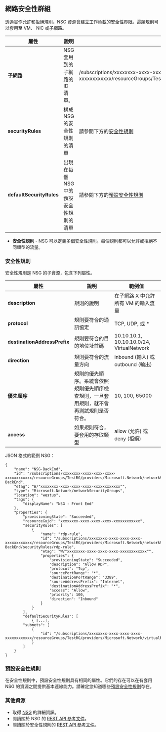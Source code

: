 ## 網路安全性群組
透過實作允許和拒絕規則，NSG 資源會建立工作負載的安全性界限。這類規則可以套用至 VM、 NIC 或子網路。

|屬性|說明|範例值|
|---|---|---|
|**子網路**|NSG 套用到的子網路的 ID 清單。|/subscriptions/xxxxxxxx-xxxx-xxxx-xxxx-xxxxxxxxxxxx/resourceGroups/TestRG/providers/Microsoft.Network/virtualNetworks/TestVNet/subnets/FrontEnd|
|**securityRules**|構成 NSG 的安全性規則的清單|請參閱下方的[安全性規則](#Security-rule)|
|**defaultSecurityRules**|出現在每個 NSG 中的預設安全性規則的清單|請參閱下方的[預設安全性規則](#Default-security-rules)|

- **安全性規則** - NSG 可以定義多個安全性規則。每個規則都可以允許或拒絕不同類型的流量。

### 安全性規則
安全性規則是 NSG 的子資源，包含下列屬性。

|屬性|說明|範例值|
|---|---|---|
|**description**|規則的說明|在子網路 X 中允許所有 VM 的輸入流量|
|**protocol**|規則要符合的通訊協定|TCP, UDP, 或 *| |**sourcePortRange**|規則要符合的來源連接埠範圍|80, 100-200, *| |**destinationPortRange**|規則要符合的目的地連接埠範圍|80, 100-200, *| |**sourceAddressPrefix**|規則要符合的來源位址首碼|10\.10.10.1, 10.10.10.0/24, VirtualNetwork|
|**destinationAddressPrefix**|規則要符合的目的地位址首碼|10\.10.10.1, 10.10.10.0/24, VirtualNetwork|
|**direction**|規則要符合的流量方向|inbound (輸入) 或 outbound (輸出)|
|**優先順序**|規則的優先順序。系統會依照規則優先順序檢查規則，一旦套用規則，就不會再測試規則是否符合。|10, 100, 65000|
|**access**|如果規則符合，要套用的存取類型|allow (允許) 或 deny (拒絕)|

JSON 格式的範例 NSG：

	{
	    "name": "NSG-BackEnd",
	    "id": "/subscriptions/xxxxxxxx-xxxx-xxxx-xxxx-xxxxxxxxxxxx/resourceGroups/TestRG/providers/Microsoft.Network/networkSecurityGroups/NSG-BackEnd",
	    "etag": "W/"xxxxxxxx-xxxx-xxxx-xxxx-xxxxxxxxxxxx"",
	    "type": "Microsoft.Network/networkSecurityGroups",
	    "location": "westus",
	    "tags": {
	        "displayName": "NSG - Front End"
	    },
	    "properties": {
	        "provisioningState": "Succeeded",
	        "resourceGuid": "xxxxxxxx-xxxx-xxxx-xxxx-xxxxxxxxxxxx",
	        "securityRules": [
	            {
	                "name": "rdp-rule",
	                "id": "/subscriptions/xxxxxxxx-xxxx-xxxx-xxxx-xxxxxxxxxxxx/resourceGroups/TestRG/providers/Microsoft.Network/networkSecurityGroups/NSG-BackEnd/securityRules/rdp-rule",
	                "etag": "W/"xxxxxxxx-xxxx-xxxx-xxxx-xxxxxxxxxxxx"",
	                "properties": {
	                    "provisioningState": "Succeeded",
	                    "description": "Allow RDP",
	                    "protocol": "Tcp",
	                    "sourcePortRange": "*",
	                    "destinationPortRange": "3389",
	                    "sourceAddressPrefix": "Internet",
	                    "destinationAddressPrefix": "*",
	                    "access": "Allow",
	                    "priority": 100,
	                    "direction": "Inbound"
	                }
	            }
	        ],
	        "defaultSecurityRules": [
	            { [...],
	        "subnets": [
	            {
	                "id": "/subscriptions/xxxxxxxx-xxxx-xxxx-xxxx-xxxxxxxxxxxx/resourceGroups/TestRG/providers/Microsoft.Network/virtualNetworks/TestVNet/subnets/FrontEnd"
	            }
	        ]
	    }
	}

### 預設安全性規則
在安全性規則中，預設安全性規則具有相同的屬性。它們的存在可以在有套用 NSG 的資源之間提供基本連線能力。請確定您知道哪些[預設安全性規則](../articles/virtual-network/virtual-networks-nsg.md#Default-Rules)存在。

### 其他資源

- 取得 [NSG](../articles/virtual-network/virtual-networks-nsg.md) 的詳細資訊。
- 閱讀關於 NSG 的 [REST API 參考文件](https://msdn.microsoft.com/library/azure/mt163615.aspx)。
- 閱讀關於安全性規則的 [REST API 參考文件](https://msdn.microsoft.com/library/azure/mt163580.aspx)。

<!---HONumber=AcomDC_0323_2016-->